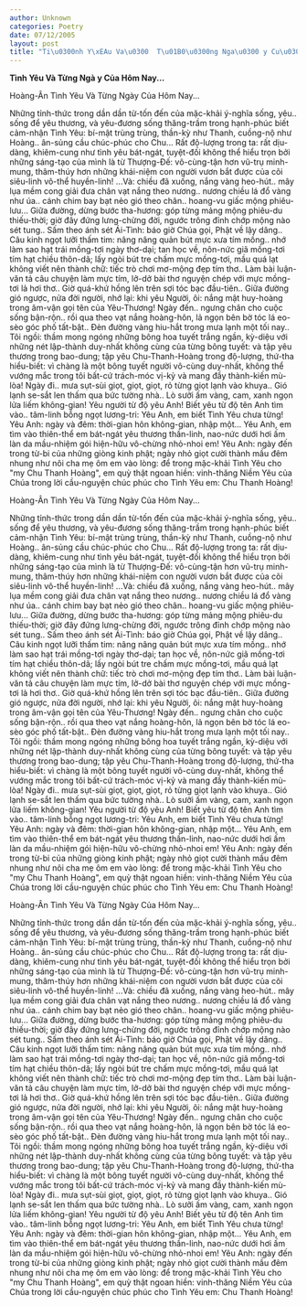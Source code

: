 ```yaml
---
author: Unknown
categories: Poetry
date: 07/12/2005
layout: post
title: "Ti\u0300nh Y\xEAu Va\u0300  T\u01B0\u0300ng Nga\u0300 y Cu\u0309a H\xF4m Nay..."
---
```


**Tình Yêu Và  Từng Ngà y Của Hôm Nay...**

Hoàng-Ân
Tình Yêu Và Từng Ngày Của Hôm Nay...

Những tỉnh-thức trong dần dần từ-tốn đến của mặc-khải ý-nghĩa sống, yêu.. sống để yêu thương, và yêu-đương sống thăng-trầm trong hạnh-phúc biết cảm-nhận Tình Yêu: bí-mật trùng trùng, thần-kỳ như Thanh, cuồng-nộ như Hoàng.. ân-sủng cầu chúc-phúc cho Chu...  Rất độ-lượng trong ta: rất dịu-dàng, khiêm-cung như tình yêu bát-ngát, tuyệt-đối không thể hiểu trọn bởi những sáng-tạo của mình là từ Thượng-Đế: vô-cùng-tận hơn vũ-trụ minh-mung, thâm-thúy hơn những khái-niệm con người vươn bắt được của cõi siêu-linh vô-thể huyền-linh!
...Và: chiều đã xuống, nắng vàng heo-hút.. mây lụa mềm cong giải đưa chân vạt nắng theo nương.. nương chiều lá đổ vàng như úa.. cánh chim bay bạt nẻo gió theo chân.. hoang-vu giấc mộng phiêu-lưu... Giữa đường, dừng bước tha-hương: góp từng mảng mộng phiêu-du thiếu-thời; giờ đây đứng lưng-chừng đời, ngước trông đỉnh chớp mộng nào sét tung.. Sấm theo ánh sét Ái-Tình: báo giờ Chúa gọi, Phật về lậy dâng.. Câu kinh ngọt lưỡi thấm tim: nâng nâng quản bút mực xưa tím mồng.. nhớ làm sao hạt trái mồng-tơi ngày thơ-dại; tan học về, nôn-nức giã mồng-tơi tím hạt chiều thôn-dã; lấy ngòi bút tre chấm mực mồng-tơi, mầu quá lạt không viết nên thành chữ: tiếc trò chơi mơ-mộng đẹp tím thơ.. Làm bài luận-văn tả câu chuyện làm mực tím, lở-dở bài thơ nguyện chép với mực mồng-tơi lả hơi thơ..  Giờ quá-khứ hồng lên trên sợi tóc bạc đầu-tiên.. Giữa đường gió ngược, nửa đời người, nhớ lại: khi yêu Người, ôi: nắng mật huy-hoàng trong âm-vận gọi tên của Yêu-Thương!
Ngày đến.. ngưng chân cho cuộc sống bận-rộn.. rồi qua theo vạt nắng hoàng-hôn, lả ngọn bên bờ tóc lá eo-sèo góc phố tất-bật.. Đèn đường vàng hiu-hắt trong mưa lạnh một tối nay.. Tôi ngồi: thầm mong ngóng những bông hoa tuyết trắng ngần, kỳ-diệu với những nét lập-thành duy-nhất không cùng của từng bông tuyết: và tập yêu thương trong bao-dung; tập yêu Chu-Thanh-Hoàng trong độ-lượng, thứ-tha hiểu-biết: vì chàng là một bông tuyết người vô-cùng duy-nhất, không thể vướng mắc trong tôi bất-cứ trách-móc vị-kỷ và mang đầy thành-kiến mù-lòa!
Ngày đi.. mưa sụt-sùi giọt, giọt, giọt, rỏ từng giọt lạnh vào khuya.. Gió lạnh se-sắt len thấm qua bức tường nhà.. Lò sưởi ấm vàng, cam, xanh ngọn lửa liếm không-gian!  Yêu người từ độ yêu Anh!  Biết yêu từ độ tên Anh tìm vào.. tâm-linh bỗng ngọt lương-tri: Yêu Anh, em biết Tình Yêu chưa từng!  Yêu Anh: ngày và đêm: thời-gian hôn không-gian, nhập một... Yêu Anh, em tìm vào thiên-thể em bát-ngát yêu thương thần-linh, nao-nức dưới hơi ấm làn da mầu-nhiệm gói hiện-hữu vô-chừng nhỏ-nhoi em!  Yêu Anh: ngày đến trong từ-bi của những giòng kinh phật; ngày nhỏ giọt cười thành mầu đêm nhung như nôi cha mẹ ôm em vào lòng: để trong mặc-khải Tình Yêu cho "my Chu Thanh Hoàng", em quỳ thật ngoan hiền: vinh-thăng Niềm Yêu của Chúa trong lời cầu-nguyện chúc phúc cho Tình Yêu em: Chu Thanh Hoàng!

Hoàng-Ân
Tình Yêu Và Từng Ngày Của Hôm Nay...

Những tỉnh-thức trong dần dần từ-tốn đến của mặc-khải ý-nghĩa sống, yêu.. sống để yêu thương, và yêu-đương sống thăng-trầm trong hạnh-phúc biết cảm-nhận Tình Yêu: bí-mật trùng trùng, thần-kỳ như Thanh, cuồng-nộ như Hoàng.. ân-sủng cầu chúc-phúc cho Chu...  Rất độ-lượng trong ta: rất dịu-dàng, khiêm-cung như tình yêu bát-ngát, tuyệt-đối không thể hiểu trọn bởi những sáng-tạo của mình là từ Thượng-Đế: vô-cùng-tận hơn vũ-trụ minh-mung, thâm-thúy hơn những khái-niệm con người vươn bắt được của cõi siêu-linh vô-thể huyền-linh!
...Và: chiều đã xuống, nắng vàng heo-hút.. mây lụa mềm cong giải đưa chân vạt nắng theo nương.. nương chiều lá đổ vàng như úa.. cánh chim bay bạt nẻo gió theo chân.. hoang-vu giấc mộng phiêu-lưu... Giữa đường, dừng bước tha-hương: góp từng mảng mộng phiêu-du thiếu-thời; giờ đây đứng lưng-chừng đời, ngước trông đỉnh chớp mộng nào sét tung.. Sấm theo ánh sét Ái-Tình: báo giờ Chúa gọi, Phật về lậy dâng.. Câu kinh ngọt lưỡi thấm tim: nâng nâng quản bút mực xưa tím mồng.. nhớ làm sao hạt trái mồng-tơi ngày thơ-dại; tan học về, nôn-nức giã mồng-tơi tím hạt chiều thôn-dã; lấy ngòi bút tre chấm mực mồng-tơi, mầu quá lạt không viết nên thành chữ: tiếc trò chơi mơ-mộng đẹp tím thơ.. Làm bài luận-văn tả câu chuyện làm mực tím, lở-dở bài thơ nguyện chép với mực mồng-tơi lả hơi thơ..  Giờ quá-khứ hồng lên trên sợi tóc bạc đầu-tiên.. Giữa đường gió ngược, nửa đời người, nhớ lại: khi yêu Người, ôi: nắng mật huy-hoàng trong âm-vận gọi tên của Yêu-Thương!
Ngày đến.. ngưng chân cho cuộc sống bận-rộn.. rồi qua theo vạt nắng hoàng-hôn, lả ngọn bên bờ tóc lá eo-sèo góc phố tất-bật.. Đèn đường vàng hiu-hắt trong mưa lạnh một tối nay.. Tôi ngồi: thầm mong ngóng những bông hoa tuyết trắng ngần, kỳ-diệu với những nét lập-thành duy-nhất không cùng của từng bông tuyết: và tập yêu thương trong bao-dung; tập yêu Chu-Thanh-Hoàng trong độ-lượng, thứ-tha hiểu-biết: vì chàng là một bông tuyết người vô-cùng duy-nhất, không thể vướng mắc trong tôi bất-cứ trách-móc vị-kỷ và mang đầy thành-kiến mù-lòa!
Ngày đi.. mưa sụt-sùi giọt, giọt, giọt, rỏ từng giọt lạnh vào khuya.. Gió lạnh se-sắt len thấm qua bức tường nhà.. Lò sưởi ấm vàng, cam, xanh ngọn lửa liếm không-gian!  Yêu người từ độ yêu Anh!  Biết yêu từ độ tên Anh tìm vào.. tâm-linh bỗng ngọt lương-tri: Yêu Anh, em biết Tình Yêu chưa từng!  Yêu Anh: ngày và đêm: thời-gian hôn không-gian, nhập một... Yêu Anh, em tìm vào thiên-thể em bát-ngát yêu thương thần-linh, nao-nức dưới hơi ấm làn da mầu-nhiệm gói hiện-hữu vô-chừng nhỏ-nhoi em!  Yêu Anh: ngày đến trong từ-bi của những giòng kinh phật; ngày nhỏ giọt cười thành mầu đêm nhung như nôi cha mẹ ôm em vào lòng: để trong mặc-khải Tình Yêu cho "my Chu Thanh Hoàng", em quỳ thật ngoan hiền: vinh-thăng Niềm Yêu của Chúa trong lời cầu-nguyện chúc phúc cho Tình Yêu em: Chu Thanh Hoàng!

Hoàng-Ân
Tình Yêu Và Từng Ngày Của Hôm Nay...

Những tỉnh-thức trong dần dần từ-tốn đến của mặc-khải ý-nghĩa sống, yêu.. sống để yêu thương, và yêu-đương sống thăng-trầm trong hạnh-phúc biết cảm-nhận Tình Yêu: bí-mật trùng trùng, thần-kỳ như Thanh, cuồng-nộ như Hoàng.. ân-sủng cầu chúc-phúc cho Chu...  Rất độ-lượng trong ta: rất dịu-dàng, khiêm-cung như tình yêu bát-ngát, tuyệt-đối không thể hiểu trọn bởi những sáng-tạo của mình là từ Thượng-Đế: vô-cùng-tận hơn vũ-trụ minh-mung, thâm-thúy hơn những khái-niệm con người vươn bắt được của cõi siêu-linh vô-thể huyền-linh!
...Và: chiều đã xuống, nắng vàng heo-hút.. mây lụa mềm cong giải đưa chân vạt nắng theo nương.. nương chiều lá đổ vàng như úa.. cánh chim bay bạt nẻo gió theo chân.. hoang-vu giấc mộng phiêu-lưu... Giữa đường, dừng bước tha-hương: góp từng mảng mộng phiêu-du thiếu-thời; giờ đây đứng lưng-chừng đời, ngước trông đỉnh chớp mộng nào sét tung.. Sấm theo ánh sét Ái-Tình: báo giờ Chúa gọi, Phật về lậy dâng.. Câu kinh ngọt lưỡi thấm tim: nâng nâng quản bút mực xưa tím mồng.. nhớ làm sao hạt trái mồng-tơi ngày thơ-dại; tan học về, nôn-nức giã mồng-tơi tím hạt chiều thôn-dã; lấy ngòi bút tre chấm mực mồng-tơi, mầu quá lạt không viết nên thành chữ: tiếc trò chơi mơ-mộng đẹp tím thơ.. Làm bài luận-văn tả câu chuyện làm mực tím, lở-dở bài thơ nguyện chép với mực mồng-tơi lả hơi thơ..  Giờ quá-khứ hồng lên trên sợi tóc bạc đầu-tiên.. Giữa đường gió ngược, nửa đời người, nhớ lại: khi yêu Người, ôi: nắng mật huy-hoàng trong âm-vận gọi tên của Yêu-Thương!
Ngày đến.. ngưng chân cho cuộc sống bận-rộn.. rồi qua theo vạt nắng hoàng-hôn, lả ngọn bên bờ tóc lá eo-sèo góc phố tất-bật.. Đèn đường vàng hiu-hắt trong mưa lạnh một tối nay.. Tôi ngồi: thầm mong ngóng những bông hoa tuyết trắng ngần, kỳ-diệu với những nét lập-thành duy-nhất không cùng của từng bông tuyết: và tập yêu thương trong bao-dung; tập yêu Chu-Thanh-Hoàng trong độ-lượng, thứ-tha hiểu-biết: vì chàng là một bông tuyết người vô-cùng duy-nhất, không thể vướng mắc trong tôi bất-cứ trách-móc vị-kỷ và mang đầy thành-kiến mù-lòa!
Ngày đi.. mưa sụt-sùi giọt, giọt, giọt, rỏ từng giọt lạnh vào khuya.. Gió lạnh se-sắt len thấm qua bức tường nhà.. Lò sưởi ấm vàng, cam, xanh ngọn lửa liếm không-gian!  Yêu người từ độ yêu Anh!  Biết yêu từ độ tên Anh tìm vào.. tâm-linh bỗng ngọt lương-tri: Yêu Anh, em biết Tình Yêu chưa từng!  Yêu Anh: ngày và đêm: thời-gian hôn không-gian, nhập một... Yêu Anh, em tìm vào thiên-thể em bát-ngát yêu thương thần-linh, nao-nức dưới hơi ấm làn da mầu-nhiệm gói hiện-hữu vô-chừng nhỏ-nhoi em!  Yêu Anh: ngày đến trong từ-bi của những giòng kinh phật; ngày nhỏ giọt cười thành mầu đêm nhung như nôi cha mẹ ôm em vào lòng: để trong mặc-khải Tình Yêu cho "my Chu Thanh Hoàng", em quỳ thật ngoan hiền: vinh-thăng Niềm Yêu của Chúa trong lời cầu-nguyện chúc phúc cho Tình Yêu em: Chu Thanh Hoàng!
